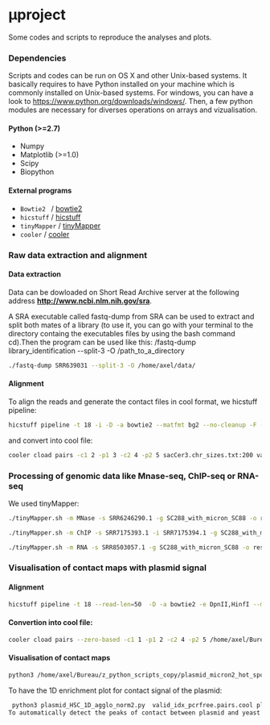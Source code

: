#  µproject

Some codes and scripts to reproduce the analyses and plots. 


### Dependencies

Scripts and codes can be run on OS X and other Unix-based systems. It basically requires to have Python installed on your machine which is commonly installed on Unix-based systems. 
For windows, you can have a look to https://www.python.org/downloads/windows/. Then, a few python modules are necessary for diverses operations on arrays and vizualisation. 

#### Python (>=2.7)
* Numpy
* Matplotlib (>=1.0)
* Scipy
* Biopython

#### External programs

* `Bowtie2 ` / [bowtie2](http://bowtie-bio.sourceforge.net/bowtie2/index.shtml)
* `hicstuff` / [hicstuff](https://github.com/koszullab/hicstuff)
* `tinyMapper` / [tinyMapper](https://github.com/js2264/tinyMapper)
* `cooler` / [cooler](https://github.com/open2c/cooler)

### Raw data extraction and alignment
#### Data extraction
Data can be dowloaded on Short Read Archive server at the following address **http://www.ncbi.nlm.nih.gov/sra**.

A SRA executable called fastq-dump from SRA can be used to extract and split both mates of a library (to use it, you can go with your terminal to the directory containg the executables files by using the bash command cd).Then the program can be used like this:  /fastq-dump library_identification --split-3 -O /path_to_a_directory
 
```bash
./fastq-dump SRR639031 --split-3 -O /home/axel/data/
```

#### Alignment
To align the reads and generate the contact files in cool format, we hicstuff pipeline: 
```bash
hicstuff pipeline -t 18 -i -D -a bowtie2 --matfmt bg2 --no-cleanup -F -p -o out_Micro-C_WT_log_classic_genome  -g SC288_with_micron SRR7939017.1_1.fastq SRR7939017.1_2.fastq
```
and convert into cool file:
```bash
cooler cload pairs -c1 2 -p1 3 -c2 4 -p2 5 sacCer3.chr_sizes.txt:200 valid_idx_pcrfree.pairs valid_idx_pcrfree.pairs.cool
```

### Processing of genomic data like Mnase-seq, ChIP-seq or RNA-seq
We used tinyMapper: 
```bash
./tinyMapper.sh -m MNase -s SRR6246290.1 -g SC288_with_micron_SC88 -o results_ATAC-seq

./tinyMapper.sh -m ChIP -s SRR7175393.1 -i SRR7175394.1 -g SC288_with_micron_SC88 -o results_CHIP

./tinyMapper.sh -m RNA -s SRR8503057.1 -g SC288_with_micron_SC88 -o results_RNAseq
```

### Visualisation of contact maps with plasmid signal

#### Alignment 

```bash
hicstuff pipeline -t 18 --read-len=50  -D -a bowtie2 -e DpnII,HinfI --matfmt bg2 --no-cleanup -F -p -o out2_pKan-STB-P -g /home/axel/Bureau/YEAST/agnes_test/sacCer3_with_plasmid_pKan-STB-P/SC288_with_pKan-STB-P /media/axel/d0a28364-6c64-4f8e-9efc-f332d9a0f1a91/20210716_FG/FG104_S2_R1_001.fastq.gz /media/axel/d0a28364-6c64-4f8e-9efc-f332d9a0f1a91/20210716_FG/FG104_S2_R2_001.fastq.gz
```
#### Convertion into cool file:
```bash
cooler cload pairs --zero-based -c1 1 -p1 2 -c2 4 -p2 5 /home/axel/Bureau/YEAST/agnes_test/sacCer3_with_plasmid_pKan-STB-P/sacCer3.chr_sizes.txt:2000  out2_pKan-STB-P/tmp/valid_idx_pcrfree.pairs  out2_pKan-STB-P/tmp/valid_idx_pcrfree.pairs.cool 
```

#### Visualisation of contact maps
```bash
python3 /home/axel/Bureau/z_python_scripts_copy/plasmid_micron2_hot_spots_ARG1.py out2_pKan-STB-P/tmp/valid_idx_pcrfree.pairs.cool     pKan-STB-P     pKan-STB-P
```
To have the 1D enrichment plot for contact signal of the plasmid:

```bash
 python3 plasmid_HSC_1D_agglo_norm2.py  valid_idx_pcrfree.pairs.cool plasmid_p2-micron topo2 /home/axel/Bureau/figure_all_chrms_sup1/redone_norm3/th_08/HSC_plasmids_in_Micro-C_WT_log_SC288_genome.txt.sort.formated```
To automatically detect the peaks of contact between plasmid and yeast chromosomes, we use plasmid_micron2_hot_spots_ARG1_fig_sup1_2.py 









